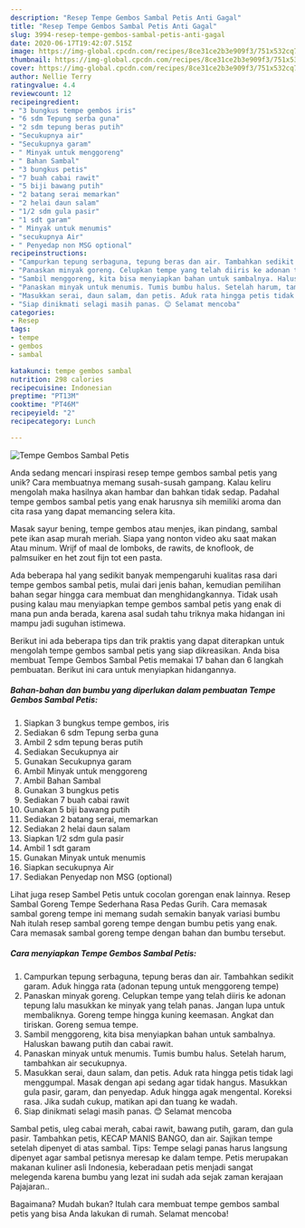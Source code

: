```yaml
---
description: "Resep Tempe Gembos Sambal Petis Anti Gagal"
title: "Resep Tempe Gembos Sambal Petis Anti Gagal"
slug: 3994-resep-tempe-gembos-sambal-petis-anti-gagal
date: 2020-06-17T19:42:07.515Z
image: https://img-global.cpcdn.com/recipes/8ce31ce2b3e909f3/751x532cq70/tempe-gembos-sambal-petis-foto-resep-utama.jpg
thumbnail: https://img-global.cpcdn.com/recipes/8ce31ce2b3e909f3/751x532cq70/tempe-gembos-sambal-petis-foto-resep-utama.jpg
cover: https://img-global.cpcdn.com/recipes/8ce31ce2b3e909f3/751x532cq70/tempe-gembos-sambal-petis-foto-resep-utama.jpg
author: Nellie Terry
ratingvalue: 4.4
reviewcount: 12
recipeingredient:
- "3 bungkus tempe gembos iris"
- "6 sdm Tepung serba guna"
- "2 sdm tepung beras putih"
- "Secukupnya air"
- "Secukupnya garam"
- " Minyak untuk menggoreng"
- " Bahan Sambal"
- "3 bungkus petis"
- "7 buah cabai rawit"
- "5 biji bawang putih"
- "2 batang serai memarkan"
- "2 helai daun salam"
- "1/2 sdm gula pasir"
- "1 sdt garam"
- " Minyak untuk menumis"
- "secukupnya Air"
- " Penyedap non MSG optional"
recipeinstructions:
- "Campurkan tepung serbaguna, tepung beras dan air. Tambahkan sedikit garam. Aduk hingga rata (adonan tepung untuk menggoreng tempe)"
- "Panaskan minyak goreng. Celupkan tempe yang telah diiris ke adonan tepung lalu masukkan ke minyak yang telah panas. Jangan lupa untuk membaliknya. Goreng tempe hingga kuning keemasan. Angkat dan tiriskan. Goreng semua tempe."
- "Sambil menggoreng, kita bisa menyiapkan bahan untuk sambalnya. Haluskan bawang putih dan cabai rawit."
- "Panaskan minyak untuk menumis. Tumis bumbu halus. Setelah harum, tambahkan air secukupnya."
- "Masukkan serai, daun salam, dan petis. Aduk rata hingga petis tidak lagi menggumpal. Masak dengan api sedang agar tidak hangus. Masukkan gula pasir, garam, dan penyedap. Aduk hingga agak mengental. Koreksi rasa. Jika sudah cukup, matikan api dan tuang ke wadah."
- "Siap dinikmati selagi masih panas. 😊 Selamat mencoba"
categories:
- Resep
tags:
- tempe
- gembos
- sambal

katakunci: tempe gembos sambal 
nutrition: 298 calories
recipecuisine: Indonesian
preptime: "PT13M"
cooktime: "PT46M"
recipeyield: "2"
recipecategory: Lunch

---
```



![Tempe Gembos Sambal Petis](https://img-global.cpcdn.com/recipes/8ce31ce2b3e909f3/751x532cq70/tempe-gembos-sambal-petis-foto-resep-utama.jpg)

Anda sedang mencari inspirasi resep tempe gembos sambal petis yang unik? Cara membuatnya memang susah-susah gampang. Kalau keliru mengolah maka hasilnya akan hambar dan bahkan tidak sedap. Padahal tempe gembos sambal petis yang enak harusnya sih memiliki aroma dan cita rasa yang dapat memancing selera kita.

Masak sayur bening, tempe gembos atau menjes, ikan pindang, sambal pete ikan asap murah meriah. Siapa yang nonton video aku saat makan Atau minum. Wrijf of maal de lomboks, de rawits, de knoflook, de palmsuiker en het zout fijn tot een pasta.

Ada beberapa hal yang sedikit banyak mempengaruhi kualitas rasa dari tempe gembos sambal petis, mulai dari jenis bahan, kemudian pemilihan bahan segar hingga cara membuat dan menghidangkannya. Tidak usah pusing kalau mau menyiapkan tempe gembos sambal petis yang enak di mana pun anda berada, karena asal sudah tahu triknya maka hidangan ini mampu jadi suguhan istimewa.


Berikut ini ada beberapa tips dan trik praktis yang dapat diterapkan untuk mengolah tempe gembos sambal petis yang siap dikreasikan. Anda bisa membuat Tempe Gembos Sambal Petis memakai 17 bahan dan 6 langkah pembuatan. Berikut ini cara untuk menyiapkan hidangannya.

<!--inarticleads1-->

##### Bahan-bahan dan bumbu yang diperlukan dalam pembuatan Tempe Gembos Sambal Petis:

1. Siapkan 3 bungkus tempe gembos, iris
1. Sediakan 6 sdm Tepung serba guna
1. Ambil 2 sdm tepung beras putih
1. Sediakan Secukupnya air
1. Gunakan Secukupnya garam
1. Ambil  Minyak untuk menggoreng
1. Ambil  Bahan Sambal
1. Gunakan 3 bungkus petis
1. Sediakan 7 buah cabai rawit
1. Gunakan 5 biji bawang putih
1. Sediakan 2 batang serai, memarkan
1. Sediakan 2 helai daun salam
1. Siapkan 1/2 sdm gula pasir
1. Ambil 1 sdt garam
1. Gunakan  Minyak untuk menumis
1. Siapkan secukupnya Air
1. Sediakan  Penyedap non MSG (optional)


Lihat juga resep Sambel Petis untuk cocolan gorengan enak lainnya. Resep Sambal Goreng Tempe Sederhana Rasa Pedas Gurih. Cara memasak sambal goreng tempe ini memang sudah semakin banyak variasi bumbu Nah itulah resep sambal goreng tempe dengan bumbu petis yang enak. Cara memasak sambal goreng tempe dengan bahan dan bumbu tersebut. 

<!--inarticleads2-->

##### Cara menyiapkan Tempe Gembos Sambal Petis:

1. Campurkan tepung serbaguna, tepung beras dan air. Tambahkan sedikit garam. Aduk hingga rata (adonan tepung untuk menggoreng tempe)
1. Panaskan minyak goreng. Celupkan tempe yang telah diiris ke adonan tepung lalu masukkan ke minyak yang telah panas. Jangan lupa untuk membaliknya. Goreng tempe hingga kuning keemasan. Angkat dan tiriskan. Goreng semua tempe.
1. Sambil menggoreng, kita bisa menyiapkan bahan untuk sambalnya. Haluskan bawang putih dan cabai rawit.
1. Panaskan minyak untuk menumis. Tumis bumbu halus. Setelah harum, tambahkan air secukupnya.
1. Masukkan serai, daun salam, dan petis. Aduk rata hingga petis tidak lagi menggumpal. Masak dengan api sedang agar tidak hangus. Masukkan gula pasir, garam, dan penyedap. Aduk hingga agak mengental. Koreksi rasa. Jika sudah cukup, matikan api dan tuang ke wadah.
1. Siap dinikmati selagi masih panas. 😊 Selamat mencoba


Sambal petis, uleg cabai merah, cabai rawit, bawang putih, garam, dan gula pasir. Tambahkan petis, KECAP MANIS BANGO, dan air. Sajikan tempe setelah dipenyet di atas sambal. Tips: Tempe selagi panas harus langsung dipenyet agar sambal petisnya meresap ke dalam tempe. Petis merupakan makanan kuliner asli Indonesia, keberadaan petis menjadi sangat melegenda karena bumbu yang lezat ini sudah ada sejak zaman kerajaan Pajajaran.. 

Bagaimana? Mudah bukan? Itulah cara membuat tempe gembos sambal petis yang bisa Anda lakukan di rumah. Selamat mencoba!
